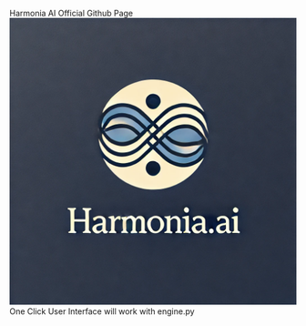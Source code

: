 Harmonia AI Official Github Page 
![Header](./header.png)
One Click User Interface will work with engine.py

